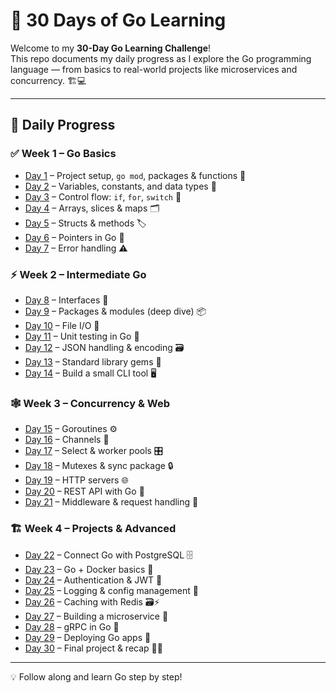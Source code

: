 # 🚀 30 Days of Go Learning
 
Welcome to my **30-Day Go Learning Challenge**!  
This repo documents my daily progress as I explore the Go programming language — from basics to real-world projects like microservices and concurrency. 🏗️💻

---

## 📅 Daily Progress

### ✅ Week 1 – Go Basics
- [Day 1](https://github.com/awash-dev/go-learning-30-days/tree/main/day1) – Project setup, `go mod`, packages & functions 📂
- [Day 2](https://github.com/awash-dev/go-learning-30-days/tree/main/day2) – Variables, constants, and data types 🔢
- [Day 3](https://github.com/awash-dev/go-learning-30-days/tree/main/day3) – Control flow: `if`, `for`, `switch` 🔀
- [Day 4](https://github.com/awash-dev/go-learning-30-days/tree/main/day4) – Arrays, slices & maps 🗂️
- [Day 5](https://github.com/awash-dev/go-learning-30-days/tree/main/day5) – Structs & methods 🏷️
- [Day 6](https://github.com/awash-dev/go-learning-30-days/tree/main/day6) – Pointers in Go 📍
- [Day 7](https://github.com/awash-dev/go-learning-30-days/tree/main/day7) – Error handling ⚠️

### ⚡ Week 2 – Intermediate Go
- [Day 8](https://github.com/awash-dev/go-learning-30-days/tree/main/day8) – Interfaces 🧩
- [Day 9](https://github.com/awash-dev/go-learning-30-days/tree/main/day9) – Packages & modules (deep dive) 📦
- [Day 10](https://github.com/awash-dev/go-learning-30-days/tree/main/day10) – File I/O 📄
- [Day 11](https://github.com/awash-dev/go-learning-30-days/tree/main/day11) – Unit testing in Go 🧪
- [Day 12](https://github.com/awash-dev/go-learning-30-days/tree/main/day12) – JSON handling & encoding 🗃️
- [Day 13](https://github.com/awash-dev/go-learning-30-days/tree/main/day13) – Standard library gems 💎
- [Day 14](https://github.com/awash-dev/go-learning-30-days/tree/main/day14) – Build a small CLI tool 🖥️

### 🕸️ Week 3 – Concurrency & Web
- [Day 15](https://github.com/awash-dev/go-learning-30-days/tree/main/day15) – Goroutines ⚙️
- [Day 16](https://github.com/awash-dev/go-learning-30-days/tree/main/day16) – Channels 🔗
- [Day 17](https://github.com/awash-dev/go-learning-30-days/tree/main/day17) – Select & worker pools 🎛️
- [Day 18](https://github.com/awash-dev/go-learning-30-days/tree/main/day18) – Mutexes & sync package 🔒
- [Day 19](https://github.com/awash-dev/go-learning-30-days/tree/main/day19) – HTTP servers 🌐
- [Day 20](https://github.com/awash-dev/go-learning-30-days/tree/main/day20) – REST API with Go 🔁
- [Day 21](https://github.com/awash-dev/go-learning-30-days/tree/main/day21) – Middleware & request handling 🧵

### 🏗️ Week 4 – Projects & Advanced
- [Day 22](https://github.com/awash-dev/go-learning-30-days/tree/main/day22) – Connect Go with PostgreSQL 🗄️
- [Day 23](https://github.com/awash-dev/go-learning-30-days/tree/main/day23) – Go + Docker basics 🐳
- [Day 24](https://github.com/awash-dev/go-learning-30-days/tree/main/day24) – Authentication & JWT 🔑
- [Day 25](https://github.com/awash-dev/go-learning-30-days/tree/main/day25) – Logging & config management 📝
- [Day 26](https://github.com/awash-dev/go-learning-30-days/tree/main/day26) – Caching with Redis 🗃️⚡
- [Day 27](https://github.com/awash-dev/go-learning-30-days/tree/main/day27) – Building a microservice 🏢
- [Day 28](https://github.com/awash-dev/go-learning-30-days/tree/main/day28) – gRPC in Go 📡
- [Day 29](https://github.com/awash-dev/go-learning-30-days/tree/main/day29) – Deploying Go apps 🚀
- [Day 30](https://github.com/awash-dev/go-learning-30-days/tree/main/day30) – Final project & recap 🎉🎯

---

💡 Follow along and learn Go step by step!
